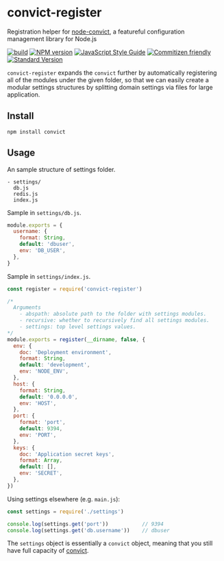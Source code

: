 # convict-register

Registration helper for [node-convict](https://github.com/mozilla/node-convict), a featureful configuration management library for Node.js

[![build](https://travis-ci.org/jimzhan/convict-register.svg?branch=master)](https://travis-ci.org/jimzhan/convict-register)
[![NPM version](https://img.shields.io/npm/v/convict-register.svg)](https://www.npmjs.com/package/convict-register)
[![JavaScript Style Guide](https://camo.githubusercontent.com/387caee7992b38dcac6cb23f87abf0ba139d7101/68747470733a2f2f696d672e736869656c64732e696f2f62616467652f636f64652532307374796c652d616972626e622d626c75652e737667)](https://github.com/airbnb/javascript)
[![Commitizen friendly](https://img.shields.io/badge/commitizen-friendly-brightgreen.svg)](http://commitizen.github.io/cz-cli/)
[![Standard Version](https://img.shields.io/badge/release-standard%20version-brightgreen.svg)](https://github.com/conventional-changelog/standard-version)

`convict-register` expands the `convict` further by automatically registering all of the modules under the given folder, so that we can easily create a modular settings structures by splitting domain settings via files for large application.


## Install

```shell
npm install convict
```

## Usage

An sample structure of settings folder.

```
- settings/
  db.js
  redis.js
  index.js
```

Sample in `settings/db.js`.

```javascript
module.exports = {
  username: {
    format: String,
    default: 'dbuser',
    env: 'DB_USER',
  },
}
```

Sample in `settings/index.js`.

```javascript
const register = require('convict-register')

/*
  Arguments
    - abspath: absolute path to the folder with settings modules.
    - recursive: whether to recursively find all settings modules.
    - settings: top level settings values.
*/
module.exports = register(__dirname, false, {
  env: {
    doc: 'Deployment environment',
    format: String,
    default: 'development',
    env: 'NODE_ENV',
  },
  host: {
    format: String,
    default: '0.0.0.0',
    env: 'HOST',
  },
  port: {
    format: 'port',
    default: 9394,
    env: 'PORT',
  },
  keys: {
    doc: 'Application secret keys',
    format: Array,
    default: [],
    env: 'SECRET',
  },
})
```

Using settings elsewhere (e.g. `main.js`):

```javascript
const settings = require('./settings')

console.log(settings.get('port'))           // 9394
console.log(settings.get('db.username'))    // dbuser

```

The `settings` object is essentially a `convict` object, meaning that you still have full capacity of [convict](https://github.com/mozilla/node-convict).

